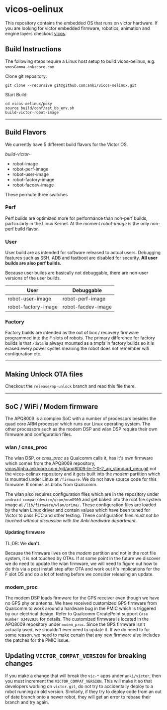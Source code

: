 # vicos-oelinux

This repository contains the embedded OS that runs on victor hardware.
If you are looking for victor embedded firmware, robotics, animation and engine layers checkout [vicos](https://github.com/anki/victor).

## Build Instructions

The following steps require a Linux host setup to build vicos-oelinux, e.g. `vmosGamma.ankicore.com`.

Clone git repository:
```
git clone --recursive git@github.com:anki/vicos-oelinux.git
```

Start Build:
```
cd vicos-oelinux/poky
source build/conf/set_bb_env.sh
build-victor-robot-image
```

-------------------------------------------------------------------------------

## Build Flavors

We currently have 5 different build flavors for the Victor OS.

*build-victor-*

* robot-image
* robot-perf-image
* robot-user-image
* robot-factory-image
* robot-facdev-image

These permute three switches

### Perf
Perf builds are optimized more for performance than non-perf builds, particularly in the Linux Kernel. At the moment
*robot-image* is the only non-perf build flavor.

### User
User build are as intended for software released to actual users. Debugging features such as SSH, ADB and fastboot
are disabled for security. **All user builds are also perf builds.**

Because user builds are basically not debuggable, there are non-user versions of the user builds.

| User                | Debuggable         |
|---------------------|--------------------|
| robot-user-image    | robot-perf-image   |
| robot-factory-image | robot-facdev-image |

### Factory
Factory builds are intended as the out of box / recovery firmware programmed into the F slots of robots.
The primary difference for factory builds is that `/data` is always mounted as a tmpfs in factory builds so it is
erased every power cycles meaning the robot does not remember wifi configuration etc.


-------------------------------------------------------------------------------

## Making Unlock OTA files

Checkout the `release/mp-unlock` branch and read this file there.

-------------------------------------------------------------------------------


## SoC / WiFi / Modem firmware

The APQ8009 is a complex SoC with a number of processors besides the quad core ARM processor which runs our Linux
operating system. The other processors such as the modem DSP and wlan DSP require their own firmware and configuration
files.

### wlan / cnss_proc

The wlan DSP, or *cnss_proc* as Qualcomm calls it, has it's own firmware which comes from the APQ8009 repository,
<vmosAlpha.ankicore.com:/git/apq8009-le-1-0-2_ap_standard_oem.git> not the vicos-oelinux repository and it gets built
into the *modem* partition which is mounted under Linux at `/firmware`. We do not have source code for this firmware. It
comes as blobs from Qualcomm.

The wlan also requires configuration files which are in the repository under `android_compat/device/qcom/msm8909`
and get baked into the root file system image at `/lib/firmware/wlan/prima/`. These configuration files are loaded by
the wlan Linux driver and contain values which have been tuned for Victor to pass FCC and other testing. These
configuration files *must not be touched without discussion with the Anki hardware department*.

#### Updating firmware

TL;DR: We **don't**.

Because the firmware lives on the *modem* partition and not in the root file system, it is not touched by OTAs. If at
some point in the future we discover we do need to update the wlan firmware, we will need to figure out how to do this
via a post install step after OTA and work out it's implications for the F slot OS and do a lot of testing before we
consider releasing an update.

### modem_proc

The modem DSP loads firmware for the GPS receiver even though we have no GPS phy or antenna. We have received customized
GPS firmware from Qualcomm to work around a hardware bug in the PMIC which is triggered by our electrical design.
Refer to Qualcomm CreatePoint support `Case Number 03482936` for details. The customized firmware is located in the
APQ8009 repository under `modem_proc`. Since the GPS firmware isn't actually used, we shouldn't ever need to update it.
If we do need to for some reason, we need to make certain that any new firmware also includes the patches for the PMIC
issue.

## Updating `VICTOR_COMPAT_VERSION` for breaking changes

If you make a change that will break the `vic-*` apps under `anki/victor`, then you must increment the `VICTOR_COMPAT_VERSION`.  This will make it so that developers working on `victor.git`, do not try to
accidentally deploy to a robot running an old version.  Similarly, if they try to deploy code from an out of date branch onto a newer robot, they will get an error to rebase their branch and try again.
